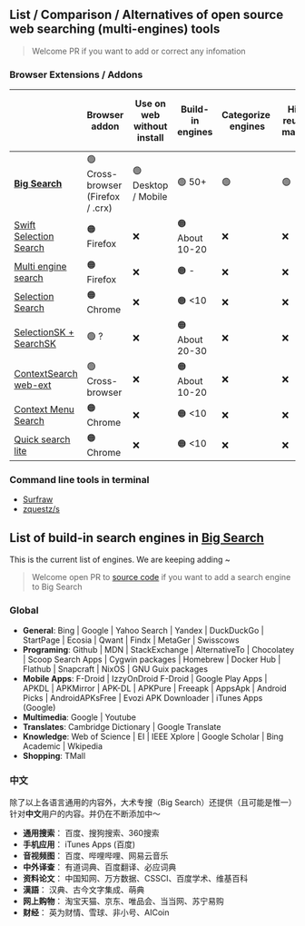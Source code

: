## List / Comparison / Alternatives of open source web searching (multi-engines) tools

> Welcome PR if you want to add or correct any infomation

### Browser Extensions / Addons

|                                                                                 | Browser addon                     | Use on web without install | Build-in engines | Categorize  engines | History reusing & managing | POST requests | Sync settings via browser server | Provide input box | User-custom engines | Use browser-installed engines | Search for selection |
| ------------------------------------------------------------------------------- | --------------------------------- | -------------------------- | ---------------- | ------------------- | -------------------------- | ------------- | -------------------------------- | ----------------- | ------------------- | ----------------------------- | -------------------- |
| **[Big Search](https://github.com/garywill/bigSearch)**                         | 🟢 Cross-browser (Firefox / .crx) | 🟢 Desktop / Mobile        | 🟢 50+           | 🟢                  | 🟢                         | 🟢            | 🟢                               | 🟢                | 🟢                  | 🟢                            | 🟢                   |
| [Swift Selection Search](https://github.com/CanisLupus/swift-selection-search)  | 🟠 Firefox                        | ❌                          | 🟠 About 10-20   | ❌                   | ❌                          | ❌             | 🟢                               | 🟠                | 🟢                  | ❌                             | 🟢                   |
| [Multi engine search](https://github.com/Javojav/Multi-engine-search)           | 🟠 Firefox                        | ❌                          | 🟠 -             | ❌                   | ❌                          | ❌             | -                                | 🟢                | ❌                   | 🟢                            | ?                    |
| [Selection Search](https://github.com/Pitmairen/selection-search)               | 🟠Chrome                          | ❌                          | 🟠 <10           | ❌                   | ❌                          | 🟢            | 🟢                               | 🟢                | 🟢                  | ❌                             | 🟢                   |
| [SelectionSK + SearchSK](https://bitbucket.org/ashemetov/selectionsk/wiki/Home) | 🟢 ?                              | ❌                          | 🟠 About 20-30   | ❌                   | ❌                          | ?             | ?                                | 🟢                | ?                   | ?                             | 🟢                   |
| [ContextSearch web-ext](https://github.com/ssborbis/ContextSearch-web-ext)      | 🟢 Cross-browser                  | ❌                          | 🟠 About 10-20   | ❌                   | ❌                          | 🟢            | ?                                | 🟢                | 🟢                  | 🟢                            | 🟢                   |
| [Context Menu Search](https://github.com/w3lifer/crx-context-menu-search)       | 🟠 Chrome                         | ❌                          | 🟠 <10           | ❌                   | ❌                          | ❌             | ?                                | ❌                 | 🟢                  | ❌                             | 🟢                   |
| [Quick search lite](https://github.com/hasanuzzamanbe/quick-search-extension)   | 🟠 Chrome                         | ❌                          | 🟠 <10           | ❌                   | ❌                          | ❌             | ?                                | 🟢                | ❌                   | ❌                             | 🟢                   |

### Command line tools in terminal

- [Surfraw](https://gitlab.com/surfraw/Surfraw)
- [zquestz/s](https://github.com/zquestz/s)

## List of build-in search engines in [Big Search](https://github.com/garywill/bigSearch)

This is the current list of engines. We are keeping adding ~

> Welcome open PR to [source code](https://github.com/garywill/bigSearch) if you want to add a search engine to Big Search

### Global

- **General**: Bing | Google | Yahoo Search | Yandex | DuckDuckGo | StartPage | Ecosia | Qwant | Findx | MetaGer | Swisscows
- **Programing**: Github | MDN | StackExchange | AlternativeTo | Chocolatey | Scoop Search Apps | Cygwin packages | Homebrew | Docker Hub | Flathub | Snapcraft | NixOS | GNU Guix packages
- **Mobile Apps**: F-Droid | IzzyOnDroid F-Droid | Google Play Apps | APKDL | APKMirror | APK-DL | APKPure | Freeapk | AppsApk | Android Picks | AndroidAPKsFree | Evozi APK Downloader | iTunes Apps (Google)
- **Multimedia**: Google | Youtube
- **Translates**: Cambridge Dictionary | Google Translate
- **Knowledge**: Web of Science | EI | IEEE Xplore | Google Scholar | Bing Academic | Wkipedia
- **Shopping**: TMall

### 中文

除了以上各语言通用的内容外，大术专搜（Big Search）还提供（且可能是惟一）针对**中文**用户的内容。并仍在不断添加中～

- **通用搜索**： 百度、搜狗搜索、360搜索
- **手机应用**： iTunes Apps (百度)
- **音视频图**： 百度、哔哩哔哩、网易云音乐
- **中外译查**： 有道词典、百度翻译、必应词典
- **资料论文**： 中国知网、万方数据、CSSCI、百度学术、维基百科
- **漢語**： 汉典、古今文字集成、萌典
- **网上购物**： 淘宝天猫、京东、唯品会、当当网、苏宁易购
- **财经**： 英为财情、雪球、非小号、AICoin
